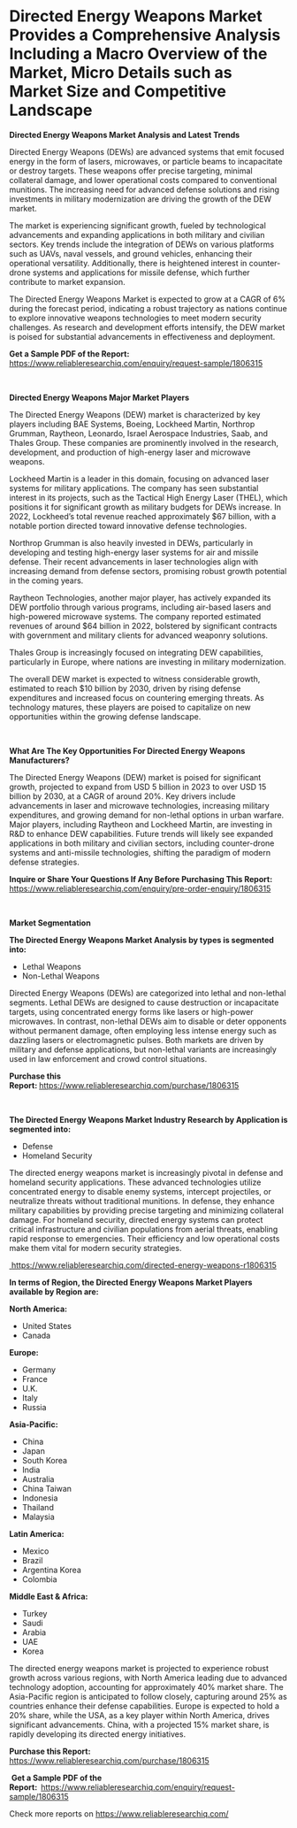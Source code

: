 <p><h1>Directed Energy Weapons Market Provides a Comprehensive Analysis Including a Macro Overview of the Market, Micro Details such as Market Size and Competitive Landscape</h1></p><p><strong>Directed Energy Weapons Market Analysis and Latest Trends</strong></p>
<p><p>Directed Energy Weapons (DEWs) are advanced systems that emit focused energy in the form of lasers, microwaves, or particle beams to incapacitate or destroy targets. These weapons offer precise targeting, minimal collateral damage, and lower operational costs compared to conventional munitions. The increasing need for advanced defense solutions and rising investments in military modernization are driving the growth of the DEW market.</p><p>The market is experiencing significant growth, fueled by technological advancements and expanding applications in both military and civilian sectors. Key trends include the integration of DEWs on various platforms such as UAVs, naval vessels, and ground vehicles, enhancing their operational versatility. Additionally, there is heightened interest in counter-drone systems and applications for missile defense, which further contribute to market expansion. </p><p>The Directed Energy Weapons Market is expected to grow at a CAGR of 6% during the forecast period, indicating a robust trajectory as nations continue to explore innovative weapons technologies to meet modern security challenges. As research and development efforts intensify, the DEW market is poised for substantial advancements in effectiveness and deployment.</p></p>
<p><strong>Get a Sample PDF of the Report:&nbsp;</strong> <a href="https://www.reliableresearchiq.com/enquiry/request-sample/1806315?utm_campaign=2196&utm_medium=2&utm_source=Github&utm_content=ia&utm_term=18022025&utm_id=directed-energy-weapons">https://www.reliableresearchiq.com/enquiry/request-sample/1806315</a></p>
<p>&nbsp;</p>
<p><strong>Directed Energy Weapons Major Market Players</strong></p>
<p><p>The Directed Energy Weapons (DEW) market is characterized by key players including BAE Systems, Boeing, Lockheed Martin, Northrop Grumman, Raytheon, Leonardo, Israel Aerospace Industries, Saab, and Thales Group. These companies are prominently involved in the research, development, and production of high-energy laser and microwave weapons.</p><p>Lockheed Martin is a leader in this domain, focusing on advanced laser systems for military applications. The company has seen substantial interest in its projects, such as the Tactical High Energy Laser (THEL), which positions it for significant growth as military budgets for DEWs increase. In 2022, Lockheed’s total revenue reached approximately $67 billion, with a notable portion directed toward innovative defense technologies.</p><p>Northrop Grumman is also heavily invested in DEWs, particularly in developing and testing high-energy laser systems for air and missile defense. Their recent advancements in laser technologies align with increasing demand from defense sectors, promising robust growth potential in the coming years.</p><p>Raytheon Technologies, another major player, has actively expanded its DEW portfolio through various programs, including air-based lasers and high-powered microwave systems. The company reported estimated revenues of around $64 billion in 2022, bolstered by significant contracts with government and military clients for advanced weaponry solutions.</p><p>Thales Group is increasingly focused on integrating DEW capabilities, particularly in Europe, where nations are investing in military modernization. </p><p>The overall DEW market is expected to witness considerable growth, estimated to reach $10 billion by 2030, driven by rising defense expenditures and increased focus on countering emerging threats. As technology matures, these players are poised to capitalize on new opportunities within the growing defense landscape.</p></p>
<p>&nbsp;</p>
<p><strong>What Are The Key Opportunities For Directed Energy Weapons Manufacturers?</strong></p>
<p><p>The Directed Energy Weapons (DEW) market is poised for significant growth, projected to expand from USD 5 billion in 2023 to over USD 15 billion by 2030, at a CAGR of around 20%. Key drivers include advancements in laser and microwave technologies, increasing military expenditures, and growing demand for non-lethal options in urban warfare. Major players, including Raytheon and Lockheed Martin, are investing in R&D to enhance DEW capabilities. Future trends will likely see expanded applications in both military and civilian sectors, including counter-drone systems and anti-missile technologies, shifting the paradigm of modern defense strategies.</p></p>
<p><strong>Inquire or Share Your Questions If Any Before Purchasing This Report:</strong> <a href="https://www.reliableresearchiq.com/enquiry/pre-order-enquiry/1806315?utm_campaign=2196&utm_medium=2&utm_source=Github&utm_content=ia&utm_term=18022025&utm_id=directed-energy-weapons">https://www.reliableresearchiq.com/enquiry/pre-order-enquiry/1806315</a></p>
<p>&nbsp;</p>
<p><strong>Market Segmentation</strong></p>
<p><strong>The Directed Energy Weapons Market Analysis by types is segmented into:</strong></p>
<p><ul><li>Lethal Weapons</li><li>Non-Lethal Weapons</li></ul></p>
<p><p>Directed Energy Weapons (DEWs) are categorized into lethal and non-lethal segments. Lethal DEWs are designed to cause destruction or incapacitate targets, using concentrated energy forms like lasers or high-power microwaves. In contrast, non-lethal DEWs aim to disable or deter opponents without permanent damage, often employing less intense energy such as dazzling lasers or electromagnetic pulses. Both markets are driven by military and defense applications, but non-lethal variants are increasingly used in law enforcement and crowd control situations.</p></p>
<p><strong>Purchase this Report:&nbsp;</strong><a href="https://www.reliableresearchiq.com/purchase/1806315?utm_campaign=2196&utm_medium=2&utm_source=Github&utm_content=ia&utm_term=18022025&utm_id=directed-energy-weapons">https://www.reliableresearchiq.com/purchase/1806315</a></p>
<p>&nbsp;</p>
<p><strong>The Directed Energy Weapons Market Industry Research by Application is segmented into:</strong></p>
<p><ul><li>Defense</li><li>Homeland Security</li></ul></p>
<p><p>The directed energy weapons market is increasingly pivotal in defense and homeland security applications. These advanced technologies utilize concentrated energy to disable enemy systems, intercept projectiles, or neutralize threats without traditional munitions. In defense, they enhance military capabilities by providing precise targeting and minimizing collateral damage. For homeland security, directed energy systems can protect critical infrastructure and civilian populations from aerial threats, enabling rapid response to emergencies. Their efficiency and low operational costs make them vital for modern security strategies.</p></p>
<p><a href="https://www.reliableresearchiq.com/directed-energy-weapons-r1806315?utm_campaign=2196&utm_medium=2&utm_source=Github&utm_content=ia&utm_term=18022025&utm_id=directed-energy-weapons">&nbsp;https://www.reliableresearchiq.com/directed-energy-weapons-r1806315</a></p>
<p><strong>In terms of Region, the Directed Energy Weapons Market Players available by Region are:</strong></p>
<p>
    <p> <strong> North America: </strong>
        <ul>
            <li>United States</li>
            <li>Canada</li>
        </ul>
        </p> 
    <p> <strong> Europe: </strong>
        <ul>
            <li>Germany</li>
            <li>France</li>
            <li>U.K.</li>
            <li>Italy</li>
            <li>Russia</li>
        </ul>
        </p> 
    <p> <strong> Asia-Pacific: </strong>
        <ul>
            <li>China</li>
            <li>Japan</li>
            <li>South Korea</li>
            <li>India</li>
            <li>Australia</li>
            <li>China Taiwan</li>
            <li>Indonesia</li>
            <li>Thailand</li>
            <li>Malaysia</li>
        </ul>
        </p> 
    <p> <strong> Latin America: </strong>
        <ul>
            <li>Mexico</li>
            <li>Brazil</li>
            <li>Argentina Korea</li>
            <li>Colombia</li>
        </ul>
        </p> 
    <p> <strong> Middle East & Africa: </strong>
        <ul>
            <li>Turkey</li>
            <li>Saudi</li>
            <li>Arabia</li>
            <li>UAE</li>
            <li>Korea</li>
        </ul>
    </p>
    </p>
<p><p>The directed energy weapons market is projected to experience robust growth across various regions, with North America leading due to advanced technology adoption, accounting for approximately 40% market share. The Asia-Pacific region is anticipated to follow closely, capturing around 25% as countries enhance their defense capabilities. Europe is expected to hold a 20% share, while the USA, as a key player within North America, drives significant advancements. China, with a projected 15% market share, is rapidly developing its directed energy initiatives.</p></p>
<p><strong>Purchase this Report: </strong><a href="https://www.reliableresearchiq.com/purchase/1806315?utm_campaign=2196&utm_medium=2&utm_source=Github&utm_content=ia&utm_term=18022025&utm_id=directed-energy-weapons">https://www.reliableresearchiq.com/purchase/1806315</a></p>
<p>&nbsp;<strong>Get a Sample PDF of the Report:&nbsp;&nbsp;</strong><a href="https://www.reliableresearchiq.com/enquiry/request-sample/1806315?utm_campaign=2196&utm_medium=2&utm_source=Github&utm_content=ia&utm_term=18022025&utm_id=directed-energy-weapons">https://www.reliableresearchiq.com/enquiry/request-sample/1806315</a></p>
<p><strong></strong></p>
<p>Check more reports on <a href="https://www.reliableresearchiq.com/?utm_campaign=2196&utm_medium=2&utm_source=Github&utm_content=ia&utm_term=18022025&utm_id=directed-energy-weapons">https://www.reliableresearchiq.com/</a></p>